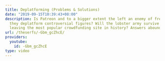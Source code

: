 ```yaml
---
title: Deplatforming (Problems & Solutions)
date: "2019-09-15T10:39:43+08:00"
description: Is Patreon and to a bigger extent the left an enemy of free speech because
  they deplatform controversial figures? Will the lobster army survive their king
  leaving the most popular crowdfunding site in history? Answers abound!
url: /theserfs/-Gbm_gcZhcE/
providers:
  youtube:
    id: -Gbm_gcZhcE
type: video
---
```

